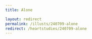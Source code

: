 ```yaml
---
title: Alone

layout: redirect
permalink: /illusts/240709-alone
redirect: /heartstudies/240709-alone
---
```

